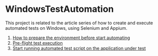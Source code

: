 # WindowsTestAutomation
This project is related to the article series of how to create and execute automated tests on Windows, using Selenium and Appium.

1. [How to prepare the environment before start automating](https://kasun-wickramarathna.medium.com/windows-application-test-automation-part-1-64842b05f50a)
2. [Pre-flight test execution](https://kasun-wickramarathna.medium.com/windows-application-test-automation-part-2-4d27bccdd798)
3. [Start running automated test script on the application under test](https://kasun-wickramarathna.medium.com/windows-application-test-automation-part-3-f9d6e1958abc)
